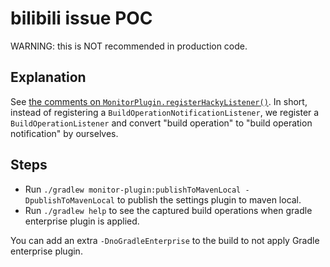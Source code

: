 # bilibili issue POC

WARNING: this is NOT recommended in production code.

## Explanation

See [the comments on `MonitorPlugin.registerHackyListener()`](https://github.com/blindpirate/bilibili-poc/blob/main/monitor-plugin/src/main/java/bilibili/poc/MonitorPlugin.java#L38). In short, instead of registering a `BuildOperationNotificationListener`,
we register a `BuildOperationListener` and convert "build operation" to "build operation notification" by ourselves.

## Steps

- Run `./gradlew monitor-plugin:publishToMavenLocal -DpublishToMavenLocal` to publish the settings plugin to maven local.
- Run `./gradlew help` to see the captured build operations when gradle enterprise plugin is applied.

You can add an extra `-DnoGradleEnterprise` to the build to not apply Gradle enterprise plugin.

